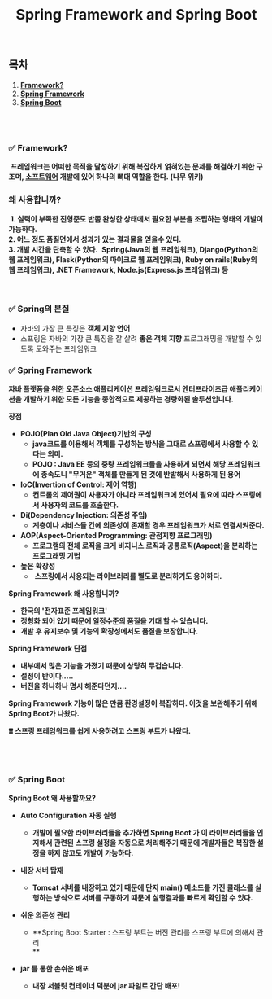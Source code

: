 <div align="center">
  <br />
  <h1>Spring Framework and Spring Boot</h1>
  <br />
</div>

##  목차

1. [**Framework?**](#1)
2. [**Spring Framework**](#2)
3. [**Spring Boot**](#3)


<br />

<br />

<div id="1"></div>

### **✅ Framework?**
​
**프레임워크는 어떠한 목적을 달성하기 위해 복잡하게 얽혀있는 문제를 해결하기 위한 구조며, [소프트웨어](https://namu.wiki/w/%EC%86%8C%ED%94%84%ED%8A%B8%EC%9B%A8%EC%96%B4) 개발에 있어 하나의 뼈대 역할을 한다. (나무 위키)**
​
### **왜 사용합니까?**
​
**1\. 실력이 부족한 진형준도 반쯤 완성한 상태에서 필요한 부분을 조립하는 형태의 개발이 가능하다.**  
**2\. 어느 정도 품질면에서 성과가 있는 결과물을 얻을수 있다.**  
**3\. 개발 시간을 단축할 수 있다.**
​
**Spring(Java의 웹 프레임워크), Django(Python의 웹 프레임워크), Flask(Python의 마이크로 웹 프레임워크), Ruby on rails(Ruby의 웹 프레임워크), .NET Framework, Node.js(Express.js 프레임워크) 등**
<br />

<br />

<div id="2"> </div>

### **✅** **Spring의 본질**

-   자바의 가장 큰 특징은 **객체 지향 언어**
-   스프링은 자바의 가장 큰 특징을 잘 살려 **좋은 객체 지향** 프로그래밍을 개발할 수 있도록 도와주는 프레임워크

### **✅ Spring Framework**

**자바 플랫폼을 위한 오픈소스 애플리케이션 프레임워크로서 엔터프라이즈급 애플리케이션을 개발하기 위한 모든 기능을 종합적으로 제공하는 경량화된 솔루션입니다.**

**장점**

-   **POJO(Plan Old Java Object)기반의 구성**
    -   **java코드를 이용해서 객체를 구성하는 방식을 그대로 스프링에서 사용할 수 있다는 의미.**
    -   **POJO : Java EE 등의 중량 프레임워크들을 사용하게 되면서 해당 프레임워크에 종속도니 "무거운" 객체를 만들게 된 것에 반발해서 사용하게 된 용어**
-   **IoC(Invertion of Control: 제어 역행)**
    -   **컨트롤의 제어권이 사용자가 아니라 프레임워크에 있어서 필요에 따라 스프링에서 사용자의 코드를 호출한다.**
-   **Di(Dependency Injection: 의존성 주입)**
    -   **계층이나 서비스들 간에 의존성이 존재할 경우 프레임워크가 서로 연결시켜준다.**
-   **AOP(Aspect-Oriented Programming: 관점지향 프로그래밍)**
    -   **프로그램의 전체 로직을 크게 비지니스 로직과 공통로직(Aspect)을 분리하는 프로그래밍 기법**
-   **높은 확장성**
    -    **스프링에서 사용되는 라이브러리를 별도로 분리하기도 용이하다.**

**Spring Framework 왜 사용합니까?**

-   **한국의 '전자표준 프레임워크'**
-   **정형화 되어 있기 때문에 일정수준의 품질을 기대 할 수 있습니다.**
-   **개발 후 유지보수 및 기능의 확장성에서도 품질을 보장합니다.**

**Spring Framework 단점** 

-   **내부에서 많은 기능을 가졌기 때문에 상당히 무겁습니다.**
-   **설정이 반이다.....**
-   **버전을 하나하나 명시 해준다던지....**

**Spring Framework 기능이 많은 만큼 환경설정이 복잡하다. 이것을 보완해주기 위해 Spring Boot가 나왔다.**

**❗❗ 스프링 프레임워크를 쉽게 사용하려고 스프링 부트가 나왔다.**  
  


<br />


<br />

<div id="3"></div>

### **✅ Spring Boot**

**Spring Boot 왜 사용할까요?**

-   **Auto Configuration 자동 실행**
    -   **개발에 필요한 라이브러리들을 추가하면 Spring Boot 가 이 라이브러리들을 인지해서 관련된 스프링 설정을 자동으로 처리해주기 때문에 개발자들은 복잡한 설정을 하지 않고도 개발이 가능하다.**

-   **내장 서버 탑재**
    -   **Tomcat 서버를 내장하고 있기 때문에 단지 main() 메소드를 가진 클래스를 실행하는 방식으로 서버를 구동하기 때문에 실행결과를 빠르게 확인할 수 있다.**  
        
-   **쉬운 의존성 관리**
    -   **Spring Boot Starter : 스프링 부트는 버전 관리를 스프링 부트에 의해서 관리  
        **
-   **jar 를 통한 손쉬운 배포**
    -   **내장 서블릿 컨테이너 덕분에 jar 파일로 간단 배포!**